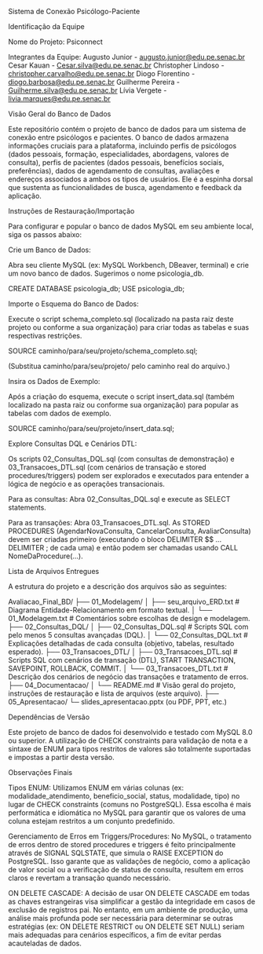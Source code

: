 Sistema de Conexão Psicólogo-Paciente

Identificação da Equipe

Nome do Projeto: Psiconnect

Integrantes da Equipe:
Augusto Junior - augusto.junior@edu.pe.senac.br
Cesar Kauan - Cesar.silva@edu.pe.senac.br
Christopher Lindoso - christopher.carvalho@edu.pe.senac.br
Diogo Florentino - diogo.barbosa@edu.pe.senac.br
Guilherme Pereira - Guilherme.silva@edu.pe.senac.br
Lívia Vergete - livia.marques@edu.pe.senac.br

Visão Geral do Banco de Dados

Este repositório contém o projeto de banco de dados para um sistema de conexão entre psicólogos e pacientes. O banco de dados armazena informações cruciais para a plataforma, incluindo perfis de psicólogos (dados pessoais, formação, especialidades, abordagens, valores de consulta), perfis de pacientes (dados pessoais, benefícios sociais, preferências), dados de agendamento de consultas, avaliações e endereços associados a ambos os tipos de usuários. Ele é a espinha dorsal que sustenta as funcionalidades de busca, agendamento e feedback da aplicação.

Instruções de Restauração/Importação

Para configurar e popular o banco de dados MySQL em seu ambiente local, siga os passos abaixo:

Crie um Banco de Dados:

Abra seu cliente MySQL (ex: MySQL Workbench, DBeaver, terminal) e crie um novo banco de dados. Sugerimos o nome psicologia_db.

CREATE DATABASE psicologia_db;
USE psicologia_db;

Importe o Esquema do Banco de Dados:

Execute o script schema_completo.sql (localizado na pasta raiz deste projeto ou conforme a sua organização) para criar todas as tabelas e suas respectivas restrições.

SOURCE caminho/para/seu/projeto/schema_completo.sql;

(Substitua caminho/para/seu/projeto/ pelo caminho real do arquivo.)

Insira os Dados de Exemplo:

Após a criação do esquema, execute o script insert_data.sql (também localizado na pasta raiz ou conforme sua organização) para popular as tabelas com dados de exemplo.

SOURCE caminho/para/seu/projeto/insert_data.sql;

Explore Consultas DQL e Cenários DTL:

Os scripts 02_Consultas_DQL.sql (com consultas de demonstração) e 03_Transacoes_DTL.sql (com cenários de transação e stored procedures/triggers) podem ser explorados e executados para entender a lógica de negócio e as operações transacionais.

Para as consultas: Abra 02_Consultas_DQL.sql e execute as SELECT statements.

Para as transações: Abra 03_Transacoes_DTL.sql. As STORED PROCEDURES (AgendarNovaConsulta, CancelarConsulta, AvaliarConsulta) devem ser criadas primeiro (executando o bloco DELIMITER $$ ... DELIMITER ; de cada uma) e então podem ser chamadas usando CALL NomeDaProcedure(...).

Lista de Arquivos Entregues

A estrutura do projeto e a descrição dos arquivos são as seguintes:

Avaliacao_Final_BD/
├── 01_Modelagem/
│   ├── seu_arquivo_ERD.txt         # Diagrama Entidade-Relacionamento em formato textual.
│   └── 01_Modelagem.txt            # Comentários sobre escolhas de design e modelagem.
├── 02_Consultas_DQL/
│   ├── 02_Consultas_DQL.sql        # Scripts SQL com pelo menos 5 consultas avançadas (DQL).
│   └── 02_Consultas_DQL.txt        # Explicações detalhadas de cada consulta (objetivo, tabelas, resultado esperado).
├── 03_Transacoes_DTL/
│   ├── 03_Transacoes_DTL.sql       # Scripts SQL com cenários de transação (DTL), START TRANSACTION, SAVEPOINT, ROLLBACK, COMMIT.
│   └── 03_Transacoes_DTL.txt       # Descrição dos cenários de negócio das transações e tratamento de erros.
├── 04_Documentacao/
│   └── README.md                   # Visão geral do projeto, instruções de restauração e lista de arquivos (este arquivo).
├── 05_Apresentacao/
    └─ slides_apresentacao.pptx (ou PDF, PPT, etc.)


Dependências de Versão

Este projeto de banco de dados foi desenvolvido e testado com MySQL 8.0 ou superior. A utilização de CHECK constraints para validação de nota e a sintaxe de ENUM para tipos restritos de valores são totalmente suportadas e impostas a partir desta versão.

Observações Finais

Tipos ENUM: Utilizamos ENUM em várias colunas (ex: modalidade_atendimento, beneficio_social, status, modalidade, tipo) no lugar de CHECK constraints (comuns no PostgreSQL). Essa escolha é mais performática e idiomática no MySQL para garantir que os valores de uma coluna estejam restritos a um conjunto predefinido.

Gerenciamento de Erros em Triggers/Procedures: No MySQL, o tratamento de erros dentro de stored procedures e triggers é feito principalmente através de SIGNAL SQLSTATE, que simula o RAISE EXCEPTION do PostgreSQL. Isso garante que as validações de negócio, como a aplicação de valor social ou a verificação de status de consulta, resultem em erros claros e revertam a transação quando necessário.

ON DELETE CASCADE: A decisão de usar ON DELETE CASCADE em todas as chaves estrangeiras visa simplificar a gestão da integridade em casos de exclusão de registros pai. No entanto, em um ambiente de produção, uma análise mais profunda pode ser necessária para determinar se outras estratégias (ex: ON DELETE RESTRICT ou ON DELETE SET NULL) seriam mais adequadas para cenários específicos, a fim de evitar perdas acauteladas de dados.
